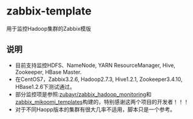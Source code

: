 # zabbix-template
用于监控Hadoop集群的Zabbix模版

## 说明
- 目前支持监控HDFS、NameNode, YARN ResourceManager, Hive, Zookeeper, HBase Master.
- 在CentOS7，Zabbix3.2.6, Hadoop2.7.3, Hive1.2.1,  Zookeeper3.4.10, HBase1.2.6下测试通过。
- 部分监控项是参照:[zubayr/zabbix_hadoop_monitoring](https://github.com/zubayr/zabbix_hadoop_monitoring)和[zabbix_mikoomi_templates](https://code.google.com/archive/p/mikoomi/)构建的，特别感谢这两个项目的开发者！！！
- 对于不同Haopp版本的集群有很大几率不适用，脚本只是一个参考。
